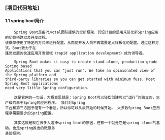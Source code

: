 ### [[项目代码地址]](https://github.com/AndyCZY/czy-study-spring-boot "项目代码地址")
#### 1.1 spring boot简介
        Spring Boot是由Pivotal团队提供的全新框架，其设计目的是用来简化新Spring应用的初始搭建以及开发过程。
    该框架使用了特定的方式来进行配置，从而使开发人员不再需要定义样板化的配置。通过这种方式，Boot致力于在
    蓬勃发展的快速应用开发领域（rapid application development）成为领导者。
    
        Spring Boot makes it easy to create stand-alone, production-grade Spring based 
    Applications that you can "just run". We take an opinionated view of the Spring platform and 
    third-party libraries so you can get started with minimum fuss. Most Spring Boot applications 
    need very little Spring configuration.
    
        这是官网的一句话，大概意思就是：Spring Boot可以轻松创建可以“运行”的独立的，生产级的基于Spring的应用程序。 我们对Spring
    平台和第三方图书馆有一个看法，所以你可以从最开始的时候开始。 大多数Spring Boot应用程序需要很少的Spring配置。
        
        其实这就是现在很多人追捧spring boot的原因，还有一个就是它是spring cloud的基础，也是spring推出的微服务
    基础框架。
    
    
    
 
    
    












